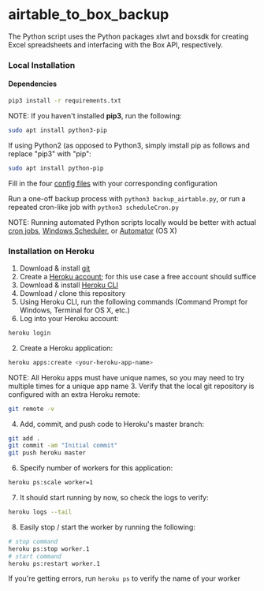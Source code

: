 # airtable_to_box_backup
The Python script uses the Python packages xlwt and boxsdk for creating Excel spreadsheets and interfacing with the Box API, respectively.

### Local Installation ###
#### Dependencies ####
```bash
pip3 install -r requirements.txt
```

NOTE: If you haven't installed **pip3**, run the following:
```bash
sudo apt install python3-pip
```

If using Python2 (as opposed to Python3, simply imstall pip as follows and replace "pip3" with "pip":
```bash
sudo apt install python-pip
```

Fill in the four [config files](https://github.com/ryanku98/airtable_to_box_backup/tree/master/config) with your corresponding configuration

Run a one-off backup process with ```python3 backup_airtable.py```, or run a repeated cron-like job with ```python3 scheduleCron.py```

NOTE: Running automated Python scripts locally would be better with actual [cron jobs](https://pypi.org/project/python-crontab/), [Windows Scheduler](https://datatofish.com/python-script-windows-scheduler/), or [Automator](https://smallbusiness.chron.com/schedule-automator-tasks-mac-os-x-39132.html) (OS X)

### Installation on Heroku ###
1. Download & install [git](https://git-scm.com/downloads)
2. Create a [Heroku account](https://signup.heroku.com/dc); for this use case a free account should suffice
3. Download & install [Heroku CLI](https://devcenter.heroku.com/articles/getting-started-with-python#set-up)
4. Download / clone this repository
5. Using Heroku CLI, run the following commands (Command Prompt for Windows, Terminal for OS X, etc.)
  1. Log into your Heroku account:
  ```bash
  heroku login
  ```
  2. Create a Heroku application:
  ```bash
  heroku apps:create <your-heroku-app-name>
  ```
  NOTE: All Heroku apps must have unique names, so you may need to try multiple times for a unique app name
  3. Verify that the local git repository is configured with an extra Heroku remote:
  ```bash
  git remote -v
  ```
  4. Add, commit, and push code to Heroku's master branch:
  ```bash
  git add .
  git commit -am "Initial commit"
  git push heroku master
  ```
6. Specify number of workers for this application:
```bash
heroku ps:scale worker=1
```
7. It should start running by now, so check the logs to verify:
```bash
heroku logs --tail
```
8. Easily stop / start the worker by running the following:
```bash
# stop command
heroku ps:stop worker.1
# start command
heroku ps:restart worker.1
```
If you're getting errors, run `heroku ps` to verify the name of your worker